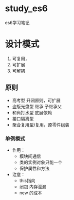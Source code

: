 # study_es6
es6学习笔记
# 设计模式
1. 可复用，
2. 可扩展
3. 可解耦

## 原则
* 高考型 开闭原则，可扩展
* 盗版光盘型 继承 子继承父  
* 和尚打水型  底展依赖
* 接口隔离型 
* 聚合复用型/复用，原零件组装

### 单例模式

- 作用：
    - 模块间通信
    - 类的实例对象只能一个
    - 保护属性和方法
- 注意：
    - this指向
    - 闭包 内存泄漏
    - new 的成本
    
